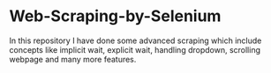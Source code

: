 # Web-Scraping-by-Selenium
In this repository I have done some advanced scraping which include concepts like implicit wait, explicit wait, handling dropdown, scrolling webpage and many more features.
